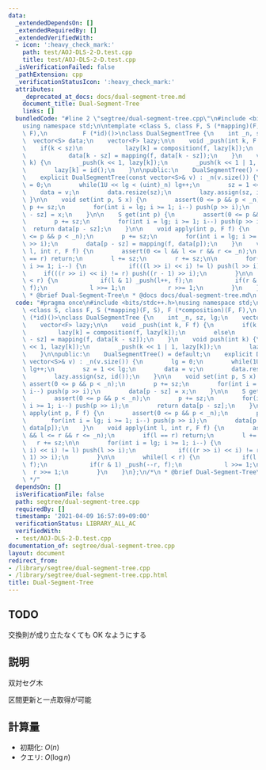 ```yaml
---
data:
  _extendedDependsOn: []
  _extendedRequiredBy: []
  _extendedVerifiedWith:
  - icon: ':heavy_check_mark:'
    path: test/AOJ-DLS-2-D.test.cpp
    title: test/AOJ-DLS-2-D.test.cpp
  _isVerificationFailed: false
  _pathExtension: cpp
  _verificationStatusIcon: ':heavy_check_mark:'
  attributes:
    _deprecated_at_docs: docs/dual-segment-tree.md
    document_title: Dual-Segment-Tree
    links: []
  bundledCode: "#line 2 \"segtree/dual-segment-tree.cpp\"\n#include <bits/stdc++.h>\n\
    using namespace std;\n\ntemplate <class S, class F, S (*mapping)(F, S), F (*composition)(F,\
    \ F),\n          F (*id)()>\nclass DualSegmentTree {\n    int _n, sz, lg;\n  \
    \  vector<S> data;\n    vector<F> lazy;\n\n    void _push(int k, F f) {\n    \
    \    if(k < sz)\n            lazy[k] = composition(f, lazy[k]);\n        else\n\
    \            data[k - sz] = mapping(f, data[k - sz]);\n    }\n    void push(int\
    \ k) {\n        _push(k << 1, lazy[k]);\n        _push(k << 1 | 1, lazy[k]);\n\
    \        lazy[k] = id();\n    }\n\npublic:\n    DualSegmentTree() = default;\n\
    \    explicit DualSegmentTree(const vector<S>& v) : _n(v.size()) {\n        lg\
    \ = 0;\n        while(1U << lg < (uint)_n) lg++;\n        sz = 1 << lg;\n    \
    \    data = v;\n        data.resize(sz);\n        lazy.assign(sz, id());\n   \
    \ }\n\n    void set(int p, S x) {\n        assert(0 <= p && p < _n);\n       \
    \ p += sz;\n        for(int i = lg; i >= 1; i--) push(p >> i);\n        data[p\
    \ - sz] = x;\n    }\n\n    S get(int p) {\n        assert(0 <= p && p < _n);\n\
    \        p += sz;\n        for(int i = lg; i >= 1; i--) push(p >> i);\n      \
    \  return data[p - sz];\n    }\n\n    void apply(int p, F f) {\n        assert(0\
    \ <= p && p < _n);\n        p += sz;\n        for(int i = lg; i >= 1; i--) push(p\
    \ >> i);\n        data[p - sz] = mapping(f, data[p]);\n    }\n    void apply(int\
    \ l, int r, F f) {\n        assert(0 <= l && l <= r && r <= _n);\n        if(l\
    \ == r) return;\n        l += sz;\n        r += sz;\n\n        for(int i = lg;\
    \ i >= 1; i--) {\n            if(((l >> i) << i) != l) push(l >> i);\n       \
    \     if(((r >> i) << i) != r) push((r - 1) >> i);\n        }\n\n        while(l\
    \ < r) {\n            if(l & 1) _push(l++, f);\n            if(r & 1) _push(--r,\
    \ f);\n            l >>= 1;\n            r >>= 1;\n        }\n    }\n};\n/*\n\
    \ * @brief Dual-Segment-Tree\n * @docs docs/dual-segment-tree.md\n */\n"
  code: "#pragma once\n#include <bits/stdc++.h>\nusing namespace std;\n\ntemplate\
    \ <class S, class F, S (*mapping)(F, S), F (*composition)(F, F),\n          F\
    \ (*id)()>\nclass DualSegmentTree {\n    int _n, sz, lg;\n    vector<S> data;\n\
    \    vector<F> lazy;\n\n    void _push(int k, F f) {\n        if(k < sz)\n   \
    \         lazy[k] = composition(f, lazy[k]);\n        else\n            data[k\
    \ - sz] = mapping(f, data[k - sz]);\n    }\n    void push(int k) {\n        _push(k\
    \ << 1, lazy[k]);\n        _push(k << 1 | 1, lazy[k]);\n        lazy[k] = id();\n\
    \    }\n\npublic:\n    DualSegmentTree() = default;\n    explicit DualSegmentTree(const\
    \ vector<S>& v) : _n(v.size()) {\n        lg = 0;\n        while(1U << lg < (uint)_n)\
    \ lg++;\n        sz = 1 << lg;\n        data = v;\n        data.resize(sz);\n\
    \        lazy.assign(sz, id());\n    }\n\n    void set(int p, S x) {\n       \
    \ assert(0 <= p && p < _n);\n        p += sz;\n        for(int i = lg; i >= 1;\
    \ i--) push(p >> i);\n        data[p - sz] = x;\n    }\n\n    S get(int p) {\n\
    \        assert(0 <= p && p < _n);\n        p += sz;\n        for(int i = lg;\
    \ i >= 1; i--) push(p >> i);\n        return data[p - sz];\n    }\n\n    void\
    \ apply(int p, F f) {\n        assert(0 <= p && p < _n);\n        p += sz;\n \
    \       for(int i = lg; i >= 1; i--) push(p >> i);\n        data[p - sz] = mapping(f,\
    \ data[p]);\n    }\n    void apply(int l, int r, F f) {\n        assert(0 <= l\
    \ && l <= r && r <= _n);\n        if(l == r) return;\n        l += sz;\n     \
    \   r += sz;\n\n        for(int i = lg; i >= 1; i--) {\n            if(((l >>\
    \ i) << i) != l) push(l >> i);\n            if(((r >> i) << i) != r) push((r -\
    \ 1) >> i);\n        }\n\n        while(l < r) {\n            if(l & 1) _push(l++,\
    \ f);\n            if(r & 1) _push(--r, f);\n            l >>= 1;\n          \
    \  r >>= 1;\n        }\n    }\n};\n/*\n * @brief Dual-Segment-Tree\n * @docs docs/dual-segment-tree.md\n\
    \ */"
  dependsOn: []
  isVerificationFile: false
  path: segtree/dual-segment-tree.cpp
  requiredBy: []
  timestamp: '2021-04-09 16:57:09+09:00'
  verificationStatus: LIBRARY_ALL_AC
  verifiedWith:
  - test/AOJ-DLS-2-D.test.cpp
documentation_of: segtree/dual-segment-tree.cpp
layout: document
redirect_from:
- /library/segtree/dual-segment-tree.cpp
- /library/segtree/dual-segment-tree.cpp.html
title: Dual-Segment-Tree
---
```

## TODO

交換則が成り立たなくても OK なようにする

## 説明

双対セグ木

区間更新と一点取得が可能

## 計算量

- 初期化: $O(n)$
- クエリ: $O(\log n)$
